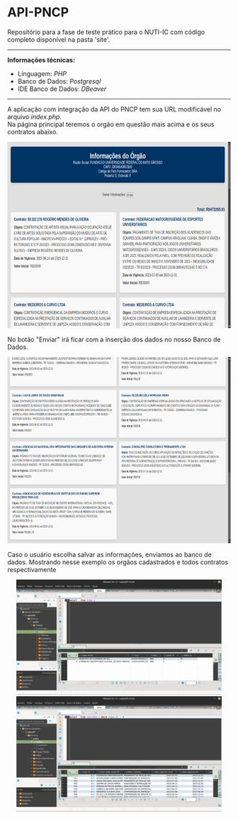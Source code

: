 # API-PNCP
Repositório para a fase de teste prático para o NUTI-IC com código completo disponível na pasta 'site'.
<hr>
  <b>Informações técnicas:</b>
  <ul>
    <li>Linguagem: <i>PHP</i></li>
    <li>Banco de Dados: <i>Postgresql</i></li> 
    <li>IDE Banco de Dados: <i>DBeaver</i></li>
  </ul>
<hr>
<p>
  A aplicação com integração da API do PNCP tem sua URL modificável no arquivo <i>index.php</i>.<br>
  Na página principal teremos o orgão em questão mais acima e os seus contratos abaixo.<br>
  <p align="center"><img src="imagens/tela_principal.png" height="420px"></p>
</p>

<p>
  No botão "Enviar" irá ficar com a inserção dos dados no nosso Banco de Dados.<br>
  <p align="center"><img src="imagens/all.png" height="420px"></p>
</p>

<p>
  Caso o usuário escolha salvar as informações, enviamos ao banco de dados.
  Mostrando nesse exemplo os orgãos cadastrados e todos contratos respectivamente<br>
  <p align="center">
    <img src="imagens/orgao.png" height="260px">
    <img src="imagens/ufmt_bd.png" height="260px">
  </p>
</p>
